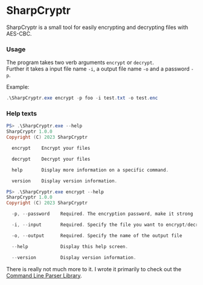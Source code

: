 # SharpCryptr

SharpCryptr is a small tool for easily encrypting and decrypting files with AES-CBC.

### Usage
The program takes two verb arguments `encrypt` or `decrypt`.  
Further it takes a input file name `-i`, a output file name `-o` and a password `-p`.

Example:
```powershell
.\SharpCryptr.exe encrypt -p foo -i test.txt -o test.enc
```

### Help texts
```powershell
PS> .\SharpCryptr.exe --help
SharpCryptr 1.0.0
Copyright (C) 2023 SharpCryptr

  encrypt    Encrypt your files

  decrypt    Decrypt your files

  help       Display more information on a specific command.

  version    Display version information.

PS> .\SharpCryptr.exe encrypt --help
SharpCryptr 1.0.0
Copyright (C) 2023 SharpCryptr

  -p, --password    Required. The encryption password, make it strong

  -i, --input       Required. Specify the file you want to encrypt/decrypt

  -o, --output      Required. Specify the name of the output file

  --help            Display this help screen.

  --version         Display version information.
```

There is really not much more to it. I wrote it primarily to check out the [Command Line Parser Library](https://github.com/commandlineparser/commandline).  
